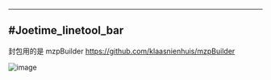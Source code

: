

---
#Joetime_linetool_bar
-------------
封包用的是 mzpBuilder
https://github.com/klaasnienhuis/mzpBuilder


![image](https://github.com/4698to/Joetime.linetool.bar/blob/master/timetool.png)




